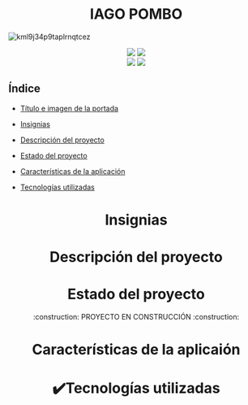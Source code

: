 <h1 align = "center">IAGO POMBO</h1>

![kml9j34p9taplrnqtcez](https://github.com/iag0p0mb0/DWES/assets/145339059/b96bf96b-709e-42a6-ba25-74d6fb178dc0)

<p align="center">
    <img src="https://img.shields.io/badge/STATUS-EN%20DESAROLLO-green">
    <img src="https://img.shields.io/github/stars/iag0p0mb0?style=social">
  <br>
    <img src="https://img.shields.io/badge/Java-ED8B00?style=for-the-badge&logo=openjdk&logoColor=white">
    <img src="https://img.shields.io/badge/Android-3DDC84?style=for-the-badge&logo=android&logoColor=white">
</p>

## Índice

* [Título e imagen de la portada](#Título-e-imagen-de-portada)

* [Insignias](#insignias)

* [Descripción del proyecto](#descripción-del-proyecto)

* [Estado del proyecto](#Estado-del-proyecto)

* [Características de la aplicación](#Características-de-la-aplicación-y-demostración)

* [Tecnologías utilizadas](#tecnologías-utilizadas)

<h1 align="center">Insignias</h1>



<h1 align="center">Descripción del proyecto</h1>



<h1 align="center">Estado del proyecto</h1>

<p align="center">
  :construction: PROYECTO EN CONSTRUCCIÓN :construction:
</p>

<h1 align="center">Características de la aplicaión</h1>



<h1 align="center">✔️Tecnologías utilizadas</h1>

